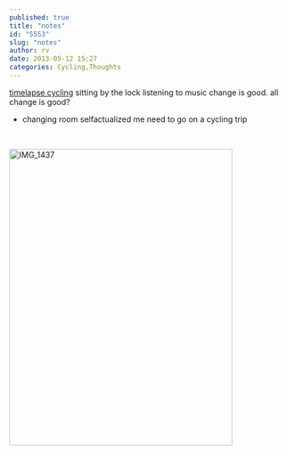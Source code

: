 ```yaml
---
published: true
title: "notes"
id: "5553"
slug: "notes"
author: rv
date: 2013-05-12 15:27
categories: Cycling,Thoughts
---
```

<a href="https://www.youtube.com/watch?v=aaHgFHJZvzc" target="_blank">timelapse cycling</a>
sitting by the lock listening to music
change is good. all change is good?
- changing room selfactualized me
need to go on a cycling trip

&nbsp;

<a href="https://s3.amazonaws.com/cfwblog/uploads/2013/05/IMG_1437.png"><img class="aligncenter size-medium wp-image-5556" alt="IMG_1437" src="https://s3.amazonaws.com/cfwblog/uploads/2013/05/IMG_1437-400x533.png" width="400" height="533" /></a>